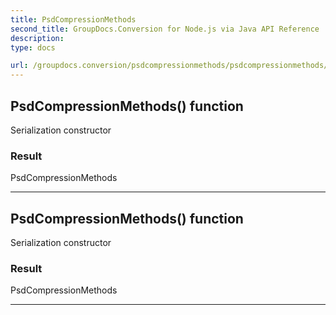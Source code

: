 ```yaml
---
title: PsdCompressionMethods
second_title: GroupDocs.Conversion for Node.js via Java API Reference
description: 
type: docs

url: /groupdocs.conversion/psdcompressionmethods/psdcompressionmethods/
---
```


## PsdCompressionMethods() function
Serialization constructor

### Result
PsdCompressionMethods


---


## PsdCompressionMethods() function
Serialization constructor

### Result
PsdCompressionMethods


---


